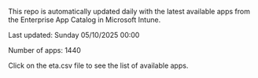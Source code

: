 This repo is automatically updated daily with the latest available apps from the Enterprise App Catalog in Microsoft Intune.

Last updated: Sunday 05/10/2025 00:00

Number of apps: 1440

Click on the eta.csv file to see the list of available apps.
